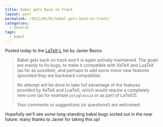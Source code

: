 ```yaml
---
title: babel gets back on track
layout: post
permalink: /2012/05/01/babel-gets-back-on-track/
categories:
  - General
tags:
  - babel
---
```

Posted today to the [LaTeX-L](http://news.gmane.org/group/gmane.comp.tex.latex.latex3) list by Javier Bezos

> Babel gets back on track and it is again actively maintained. The goals are mainly to fix bugs, to make it compatible with XeTeX and LuaTeX (as far as possible), and perhaps to add some minor new features (provided they are backward compatible).
>
> No attempt will be done to take full advantage of the features provided by XeTeX and LuaTeX, which would require a completely new core (as for example `polyglossia` or as part of LaTeX3).
>
> Your comments or suggestions (or questions!) are welcomed.

Hopefully we'll see some long-standing babel bugs sorted out in the near future: many thanks to Javier for taking this up!
